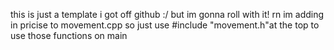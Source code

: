 this is just a template i got off github :/ but im gonna roll with it! rn im adding in pricise to movement.cpp so just use #include "movement.h"at the top to use those functions on main
